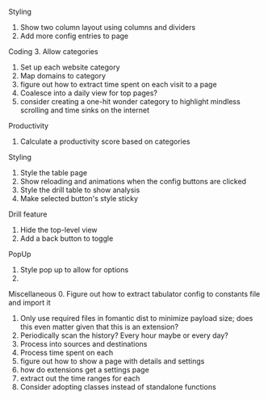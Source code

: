 Styling
1. Show two column layout using columns and dividers
1. Add more config entries to page

Coding
3. Allow categories
1. Set up each website category
1. Map domains to category
1. figure out how to extract time spent on each visit to a page
1. Coalesce into a daily view for top pages?
1. consider creating a one-hit wonder category to highlight mindless scrolling and time sinks on the internet

Productivity
1. Calculate a productivity score based on categories

Styling
1. Style the table page
2. Show reloading and animations when the config buttons are clicked
1. Style the drill table to show analysis
1. Make selected button's style sticky

Drill feature
1. Hide the top-level view
1. Add a back button to toggle

PopUp
1. Style pop up to allow for options
1. 

Miscellaneous
0. Figure out how to extract tabulator config to constants file and import it
1. Only use required files in fomantic dist to minimize payload size; does this even matter given that this is an extension?
1. Periodically scan the history? Every hour maybe or every day?
2. Process into sources and destinations
3. Process time spent on each
4. figure out how to show a page with details and settings
5. how do extensions get a settings page
6. extract out the time ranges for each
7. Consider adopting classes instead of standalone functions
